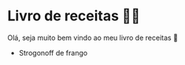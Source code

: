 # Livro de receitas :woman_cook:

Olá, seja muito bem vindo ao meu livro de receitas :wave:

- Strogonoff de frango

  
